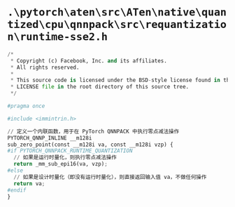 # `.\pytorch\aten\src\ATen\native\quantized\cpu\qnnpack\src\requantization\runtime-sse2.h`

```py
/*
 * Copyright (c) Facebook, Inc. and its affiliates.
 * All rights reserved.
 *
 * This source code is licensed under the BSD-style license found in the
 * LICENSE file in the root directory of this source tree.
 */

#pragma once

#include <immintrin.h>

// 定义一个内联函数，用于在 PyTorch QNNPACK 中执行零点减法操作
PYTORCH_QNNP_INLINE __m128i
sub_zero_point(const __m128i va, const __m128i vzp) {
#if PYTORCH_QNNPACK_RUNTIME_QUANTIZATION
  // 如果是运行时量化，则执行零点减法操作
  return _mm_sub_epi16(va, vzp);
#else
  // 如果是设计时量化（即没有运行时量化），则直接返回输入值 va，不做任何操作
  return va;
#endif
}
```